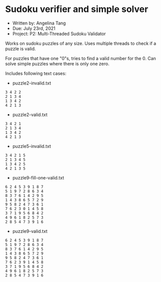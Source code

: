 # Sudoku verifier and simple solver

- Written by: Angelina Tang
- Due: July 23rd, 2021
- Project: P2: Multi-Threaded Sudoku Validator

Works on sudoku puzzles of any size.
Uses multiple threads to check if a puzzle is valid.

For puzzles that have one "0"s, tries to find a valid number for the 0. Can solve simple puzzles where there is only one zero.

Includes following text cases:

- puzzle2-invalid.txt
```
3 4 2 2
2 1 3 4
1 3 4 2
4 2 1 3
```
- puzzle2-valid.txt
```
3 4 2 1
2 1 3 4
1 3 4 2
4 2 1 3
```
- puzzle5-invalid.txt
```
3 4 2 1 5
2 1 3 4 5
1 3 4 2 5
4 2 1 3 5
```
- puzzle9-fill-one-valid.txt
```
6 2 4 5 3 9 1 8 7
5 1 9 7 2 8 6 3 4
8 3 7 6 1 4 2 9 5
1 4 3 8 6 5 7 2 9
9 5 8 2 4 7 3 6 1
7 6 2 3 0 1 4 5 8
3 7 1 9 5 6 8 4 2
4 9 6 1 8 2 5 7 3
2 8 5 4 7 3 9 1 6
```
- puzzle9-valid.txt
```
6 2 4 5 3 9 1 8 7
5 1 9 7 2 8 6 3 4
8 3 7 6 1 4 2 9 5
1 4 3 8 6 5 7 2 9
9 5 8 2 4 7 3 6 1
7 6 2 3 9 1 4 5 8
3 7 1 9 5 6 8 4 2
4 9 6 1 8 2 5 7 3
2 8 5 4 7 3 9 1 6
```
